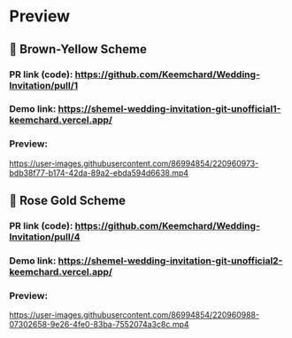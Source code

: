 # Preview

## 🔖 Brown-Yellow Scheme
### PR link (code): https://github.com/Keemchard/Wedding-Invitation/pull/1

### Demo link: https://shemel-wedding-invitation-git-unofficial1-keemchard.vercel.app/

### Preview:


https://user-images.githubusercontent.com/86994854/220960973-bdb38f77-b174-42da-89a2-ebda594d6638.mp4




## 🔖 Rose Gold Scheme
### PR link (code): https://github.com/Keemchard/Wedding-Invitation/pull/4

### Demo link: https://shemel-wedding-invitation-git-unofficial2-keemchard.vercel.app/

### Preview:


https://user-images.githubusercontent.com/86994854/220960988-07302658-9e26-4fe0-83ba-7552074a3c8c.mp4


